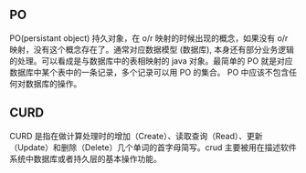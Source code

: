 ## PO

PO(persistant object) 持久对象，在 o/r 映射的时候出现的概念，如果没有 o/r 映射，没有这个概念存在了。通常对应数据模型 (数据库), 本身还有部分业务逻辑的处理。可以看成是与数据库中的表相映射的 java 对象。最简单的 PO 就是对应数据库中某个表中的一条记录，多个记录可以用 PO 的集合。 PO 中应该不包含任何对数据库的操作。

## CURD

CURD 是指在做计算处理时的增加（Create）、读取查询（Read）、更新（Update）和删除（Delete）几个单词的首字母简写。crud 主要被用在描述软件系统中数据库或者持久层的基本操作功能。
